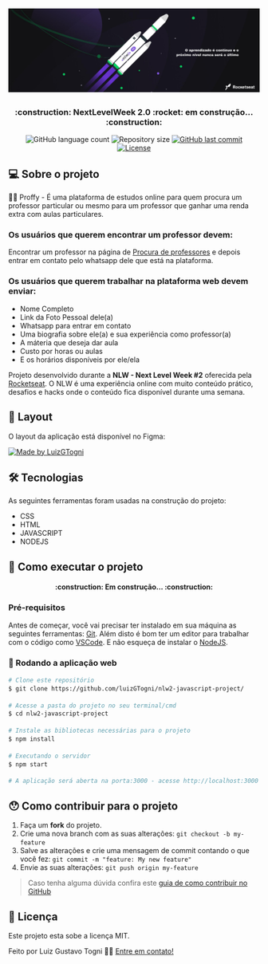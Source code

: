 <h1 align="center">
  <img alt="Logo do projeto" src="./public/images/banners/banner.png" />
  
</h1>

<h3 align="center">
  <strong>:construction: NextLevelWeek 2.0 :rocket: em construção... :construction:</strong>
</h3>

<p align="center">
  <img alt="GitHub language count" src="https://img.shields.io/github/languages/count/LuizGTogni/nlw2-javascript-project?color=%2304D361">

  <img alt="Repository size" src="https://img.shields.io/github/repo-size/LuizGTogni/nlw2-javascript-project">
  
  <a href="https://github.com/LuizGTogni/nlw2-javascript-project/commits/master">
    <img alt="GitHub last commit" src="https://img.shields.io/github/last-commit/LuizGTogni/nlw2-javascript-project">
  </a>
  <a href="https://github.com/luizGTogni/nlw2-javascript-project/blob/master/LICENSE">
    <img alt="License" src="https://img.shields.io/badge/license-MIT-blue">
  </a>
</p>

## 💻 Sobre o projeto

🧑‍🏫 Proffy - É uma plataforma de estudos online para quem procura um professor particular ou mesmo para um professor que ganhar uma renda extra com aulas particulares.

### Os usuários que querem encontrar um professor devem:
Encontrar um professor na página de <a href="https://nlw2-project-javascript.herokuapp.com/" target="_blank">Procura de professores</a> e depois entrar em contato pelo whatsapp dele que está na plataforma.

### Os usuários que querem trabalhar na plataforma web devem enviar:
- Nome Completo
- Link da Foto Pessoal dele(a)
- Whatsapp para entrar em contato
- Uma biografia sobre ele(a) e sua experiência como professor(a)
- A máteria que deseja dar aula
- Custo por horas ou aulas
- E os horários disponíveis por ele/ela

Projeto desenvolvido durante a **NLW - Next Level Week #2** oferecida pela [Rocketseat](https://rocketseat.com.br/).
O NLW é uma experiência online com muito conteúdo prático, desafios e hacks onde o conteúdo fica disponível durante uma semana.

## 🎨 Layout

O layout da aplicação está disponível no Figma:

<a href="https://www.figma.com/file/RMB76rMq2T9VwqBT4B7wmg/Proffy-Web?node-id=0%3A1">
  <img alt="Made by LuizGTogni" src="https://img.shields.io/badge/Acessar%20Layout%20-Figma-%2304D361">
</a>

## 🛠 Tecnologias

As seguintes ferramentas foram usadas na construção do projeto:

- CSS
- HTML
- JAVASCRIPT
- NODEJS

## 🚀 Como executar o projeto

<h4 align="center">
  <strong>:construction: Em construção... :construction:</strong>
</h4>

### Pré-requisitos

Antes de começar, você vai precisar ter instalado em sua máquina as seguintes ferramentas:
[Git](https://git-scm.com). 
Além disto é bom ter um editor para trabalhar com o código como [VSCode](https://code.visualstudio.com/).
E não esqueça de instalar o [NodeJS](https://nodejs.org/en/).

### 🧭 Rodando a aplicação web

```bash
# Clone este repositório
$ git clone https://github.com/luizGTogni/nlw2-javascript-project/

# Acesse a pasta do projeto no seu terminal/cmd
$ cd nlw2-javascript-project

# Instale as bibliotecas necessárias para o projeto
$ npm install

# Executando o servidor
$ npm start

# A aplicação será aberta na porta:3000 - acesse http://localhost:3000
```
## 😯 Como contribuir para o projeto

1. Faça um **fork** do projeto.
2. Crie uma nova branch com as suas alterações: `git checkout -b my-feature`
3. Salve as alterações e crie uma mensagem de commit contando o que você fez: `git commit -m "feature: My new feature"`
4. Envie as suas alterações: `git push origin my-feature`
> Caso tenha alguma dúvida confira este [guia de como contribuir no GitHub](https://github.com/firstcontributions/first-contributions)

## 📝 Licença

Este projeto esta sobe a licença MIT.

Feito por Luiz Gustavo Togni 👋🏽 [Entre em contato!](https://www.linkedin.com/in/luizgustavotogni/)
